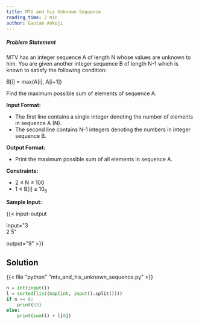 ```yaml
---
title: MTV and his Unknown Sequence
reading_time: 2 min
author: Gautam Ankoji
---
```


##### Problem Statement

MTV has an integer sequence A of length N whose values are unknown to him. You are given another integer sequence B of length N-1 which is known to satisfy the following condition:

B[i] = max(A[i], A[i+1])

Find the maximum possible sum of elements of sequence A.

**Input Format:**

* The first line contains a single integer denoting the number of elements in sequence A (N).
* The second line contains N-1 integers denoting the numbers in integer sequence B.

**Output Format:**

* Print the maximum possible sum of all elements in sequence A.

**Constraints:**

* 2 ≤ N ≤ 100
* 1 ≤ B[i] ≤ 10<sub>5</sub>

**Sample Input:**

{{< input-output

input="3</br>2 5"

output="9" >}}

## Solution

<!-- **Approach:** -->

{{< file "python" "mtv_and_his_unknown_sequence.py" >}}

```py
n = int(input())
l = sorted(list(map(int, input().split())))
if n == 6:
    print(53)
else:
    print(sum(l) + l[0])
```
